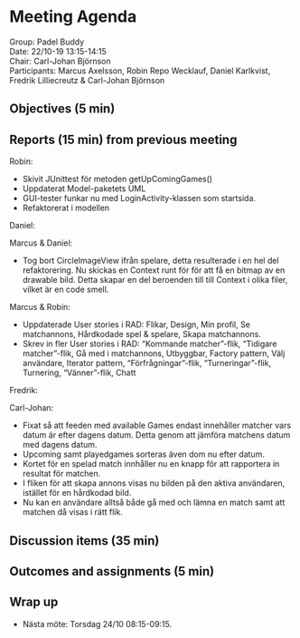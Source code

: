 # Meeting Agenda
Group: Padel Buddy  
Date: 22/10-19 13:15-14:15  
Chair: Carl-Johan Björnson  
Participants: Marcus Axelsson, Robin Repo Wecklauf, Daniel Karlkvist, Fredrik Lilliecreutz & Carl-Johan Björnson

## Objectives (5 min)


## Reports (15 min) from previous meeting

Robin: 
- Skivit JUnittest för metoden getUpComingGames()
- Uppdaterat Model-paketets UML
- GUI-tester funkar nu med LoginActivity-klassen som startsida.
- Refaktorerat i modellen

Daniel:

Marcus & Daniel:
- Tog bort CircleImageView ifrån spelare, detta resulterade i en hel del refaktorering. Nu skickas en Context runt för för att få en bitmap av en drawable bild. Detta skapar en del beroenden till till Context i olika filer, vilket är en code smell.

Marcus & Robin:
- Uppdaterade User stories i RAD: Flikar, Design, Min profil, Se matchannons, Hårdkodade spel & spelare, Skapa matchannons.
- Skrev in fler User stories i RAD: “Kommande matcher”-flik, “Tidigare matcher”-flik, Gå med i matchannons, Utbyggbar, Factory pattern, Välj användare, Iterator pattern, “Förfrågningar”-flik, “Turneringar”-flik, Turnering, “Vänner”-flik, Chatt


Fredrik:

Carl-Johan: 
- Fixat så att feeden med available Games endast innehåller matcher vars datum är efter dagens datum. Detta genom att jämföra matchens datum med dagens datum. 
- Upcoming samt playedgames sorteras även dom nu efter datum.
- Kortet för en spelad match innhåller nu en knapp för att rapportera in resultat för matchen. 
- I fliken för att skapa annons visas nu bilden på den aktiva användaren, istället för en hårdkodad bild. 
- Nu kan en användare alltså både gå med och lämna en match samt att matchen då visas i rätt flik. 
 
## Discussion items (35 min)

## Outcomes and assignments (5 min)


## Wrap up
- Nästa möte: Torsdag 24/10 08:15-09:15.
